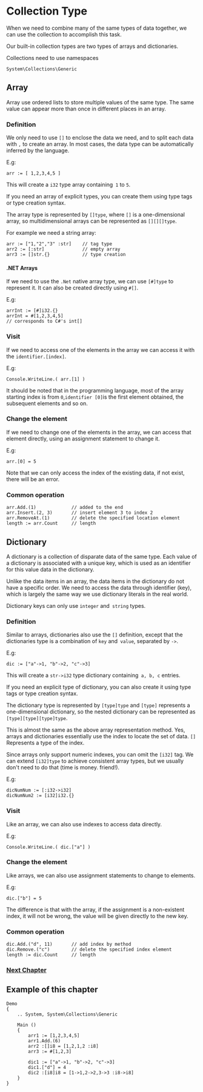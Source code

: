 # Collection Type
When we need to combine many of the same types of data together, we can use the collection to accomplish this task.

Our built-in collection types are two types of arrays and dictionaries.

Collections need to use namespaces
```
System\Collections\Generic
```
## Array
Array use ordered lists to store multiple values ​​of the same type. The same value can appear more than once in different places in an array.
    
### Definition
We only need to use `[]` to enclose the data we need, and to split each data with `,` to create an array. In most cases, the data type can be automatically inferred by the language.

E.g:
```
arr := [ 1,2,3,4,5 ]
```
This will create a `i32` type array containing` 1` to `5`.

If you need an array of explicit types, you can create them using type tags or type creation syntax.

The array type is represented by `[]type`, where `[]` is a one-dimensional array, so multidimensional arrays can be represented as `[][][]type`.

For example we need a string array:
```
arr := ["1,"2","3" :str]    // tag type
arr2 := [:str]              // empty array
arr3 := []str.{}            // type creation
```
#### .NET Arrays
If we need to use the `.Net` native array type, we can use `[#]type` to represent it.
It can also be created directly using `#[]`.

E.g:
```
arrInt := [#]i32.{}
arrInt = #[1,2,3,4,5]
// corresponds to C#'s int[]
```
### Visit
If we need to access one of the elements in the array we can access it with the `identifier.[index]`.

E.g:
```
Console.WriteLine.( arr.[1] )
```
It should be noted that in the programming language, most of the array starting index is from `0`,` identifier [0] `is the first element obtained, the subsequent elements and so on.
### Change the element
If we need to change one of the elements in the array, we can access that element directly, using an assignment statement to change it.

E.g:
```
arr.[0] = 5
```
Note that we can only access the index of the existing data, if not exist, there will be an error.
### Common operation
```
arr.Add.(1)             // added to the end
arr.Insert.(2, 3)       // insert element 3 to index 2
arr.RemoveAt.(1)        // delete the specified location element
length := arr.Count     // length
```
## Dictionary
A dictionary is a collection of disparate data of the same type. Each value of a dictionary is associated with a unique key, which is used as an identifier for this value data in the dictionary.

Unlike the data items in an array, the data items in the dictionary do not have a specific order. We need to access the data through identifier (key), which is largely the same way we use dictionary literals in the real world.

Dictionary keys can only use `integer` and` string` types.
### Definition
Similar to arrays, dictionaries also use the `[]` definition, except that the dictionaries type is a combination of `key` and` value`, separated by `->`.

E.g:
```
dic := ["a"->1, "b"->2, "c"->3]
```
This will create a `str->i32` type dictionary containing` a, b, c` entries.

If you need an explicit type of dictionary, you can also create it using type tags or type creation syntax.

The dictionary type is represented by `[type]type` and `[type]` represents a one-dimensional dictionary, so the nested dictionary can be represented as `[type][type][type]type`.

This is almost the same as the above array representation method. Yes, arrays and dictionaries essentially use the index to locate the set of data. `[]` Represents a type of the index.

Since arrays only support numeric indexes, you can omit the `[i32]` tag. We can extend `[i32]type` to achieve consistent array types, but we usually don't need to do that (time is money. friend!).

E.g:
```
dicNumNum := [:i32->i32]
dicNumNum2 := [i32]i32.{}
```
### Visit
Like an array, we can also use indexes to access data directly.

E.g:
```
Console.WriteLine.( dic.["a"] )
```
### Change the element
Like arrays, we can also use assignment statements to change to elements.

E.g:
```
dic.["b"] = 5
```
The difference is that with the array, if the assignment is a non-existent index, it will not be wrong, the value will be given directly to the new key.
### Common operation
```
dic.Add.("d", 11)       // add index by method
dic.Remove.("c")        // delete the specified index element
length := dic.Count     // length
```
### [Next Chapter](judgment.md)

## Example of this chapter
```
Demo
{
    .. System, System\Collections\Generic

    Main ()
    {
        arr1 := [1,2,3,4,5]
        arr1.Add.(6)
        arr2 :[]i8 = [1,2,1,2 :i8]
        arr3 := #[1,2,3]

        dic1 := ["a"->1, "b"->2, "c"->3]
        dic1.["d"] = 4
        dic2 :[i8]i8 = [1->1,2->2,3->3 :i8->i8]
    }
}
```